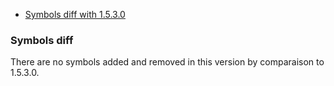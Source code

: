 * [Symbols diff with 1.5.3.0](#symbols-diff)





### Symbols diff

There are no symbols added and removed in this version by comparaison to 1.5.3.0.